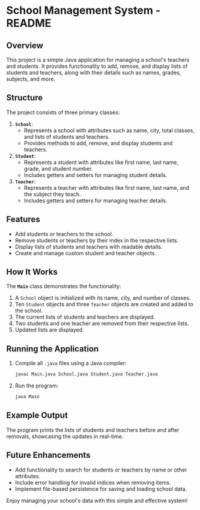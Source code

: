 # School Management System - README

## Overview
This project is a simple Java application for managing a school's teachers and students. It provides functionality to add, remove, and display lists of students and teachers, along with their details such as names, grades, subjects, and more.

## Structure
The project consists of three primary classes:
1. **`School`**:
   - Represents a school with attributes such as name, city, total classes, and lists of students and teachers.
   - Provides methods to add, remove, and display students and teachers.
2. **`Student`**:
   - Represents a student with attributes like first name, last name, grade, and student number.
   - Includes getters and setters for managing student details.
3. **`Teacher`**:
   - Represents a teacher with attributes like first name, last name, and the subject they teach.
   - Includes getters and setters for managing teacher details.

## Features
- Add students or teachers to the school.
- Remove students or teachers by their index in the respective lists.
- Display lists of students and teachers with readable details.
- Create and manage custom student and teacher objects.

## How It Works
The **`Main`** class demonstrates the functionality:
1. A `School` object is initialized with its name, city, and number of classes.
2. Ten `Student` objects and three `Teacher` objects are created and added to the school.
3. The current lists of students and teachers are displayed.
4. Two students and one teacher are removed from their respective lists.
5. Updated lists are displayed.

## Running the Application
1. Compile all `.java` files using a Java compiler:
   ```bash
   javac Main.java School.java Student.java Teacher.java
   ```
2. Run the program:
   ```bash
   java Main
   ```

## Example Output
The program prints the lists of students and teachers before and after removals, showcasing the updates in real-time.

## Future Enhancements
- Add functionality to search for students or teachers by name or other attributes.
- Include error handling for invalid indices when removing items.
- Implement file-based persistence for saving and loading school data.

Enjoy managing your school's data with this simple and effective system!
